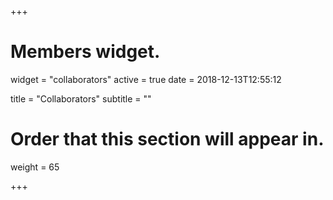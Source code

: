 +++
# Members widget.
widget = "collaborators"
active = true
date = 2018-12-13T12:55:12

title = "Collaborators"
subtitle = ""

# Order that this section will appear in.
weight = 65

+++



